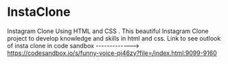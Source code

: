 # InstaClone
Instagram Clone Using HTML and CSS .
This beautiful Instagram Clone project to develop knowledge and skills in html and css.
Link to see outlook of insta clone in code sandbox ------------->  https://codesandbox.io/s/funny-voice-pj46zy?file=/index.html:9099-9160
